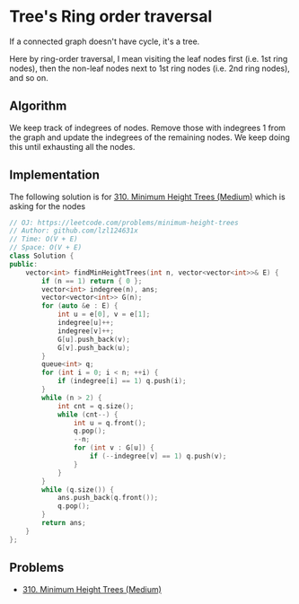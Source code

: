 # Tree's Ring order traversal

If a connected graph doesn't have cycle, it's a tree.

Here by ring-order traversal, I mean visiting the leaf nodes first (i.e. 1st ring nodes), then the non-leaf nodes next to 1st ring nodes (i.e. 2nd ring nodes), and so on.

## Algorithm

We keep track of indegrees of nodes. Remove those with indegrees 1 from the graph and update the indegrees of the remaining nodes. We keep doing this until exhausting all the nodes.

## Implementation

The following solution is for [310. Minimum Height Trees (Medium)](https://leetcode.com/problems/minimum-height-trees/) which is asking for the nodes 

```cpp
// OJ: https://leetcode.com/problems/minimum-height-trees
// Author: github.com/lzl124631x
// Time: O(V + E)
// Space: O(V + E)
class Solution {
public:
    vector<int> findMinHeightTrees(int n, vector<vector<int>>& E) {
        if (n == 1) return { 0 };
        vector<int> indegree(n), ans;
        vector<vector<int>> G(n);
        for (auto &e : E) {
            int u = e[0], v = e[1];
            indegree[u]++;
            indegree[v]++;
            G[u].push_back(v);
            G[v].push_back(u);
        }
        queue<int> q;
        for (int i = 0; i < n; ++i) {
            if (indegree[i] == 1) q.push(i);
        }
        while (n > 2) {
            int cnt = q.size();
            while (cnt--) {
                int u = q.front();
                q.pop();
                --n;
                for (int v : G[u]) {
                    if (--indegree[v] == 1) q.push(v);
                }
            }
        }
        while (q.size()) {
            ans.push_back(q.front());
            q.pop();
        }
        return ans;
    }
};
```

## Problems

*  [310. Minimum Height Trees (Medium)](https://leetcode.com/problems/minimum-height-trees/)